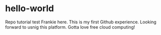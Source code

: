# hello-world
Repo tutorial test
Frankie here. This is my first Github experience. Looking forward to usnig this platform.
Gotta love free cloud computing!
